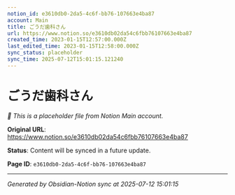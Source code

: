 ```yaml
---
notion_id: e3610db0-2da5-4c6f-bb76-107663e4ba87
account: Main
title: ごうだ歯科さん
url: https://www.notion.so/e3610db02da54c6fbb76107663e4ba87
created_time: 2023-01-15T12:57:00.000Z
last_edited_time: 2023-01-15T12:58:00.000Z
sync_status: placeholder
sync_time: 2025-07-12T15:01:15.121240
---
```


# ごうだ歯科さん

*🔄 This is a placeholder file from Notion Main account.*

**Original URL**: https://www.notion.so/e3610db02da54c6fbb76107663e4ba87

**Status**: Content will be synced in a future update.

**Page ID**: `e3610db0-2da5-4c6f-bb76-107663e4ba87`

---

*Generated by Obsidian-Notion sync at 2025-07-12 15:01:15*
